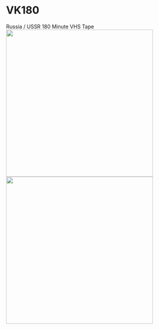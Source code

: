 # VK180
Russia / USSR 180 Minute VHS Tape<br>
<img align="left" width="400" height="400" src="https://raw.githubusercontent.com/fire0shadow/VK180/master/slipcase.png">
<img align="left" width="400" height="400" src="https://raw.githubusercontent.com/fire0shadow/VK180/master/stickers-1.png">
